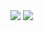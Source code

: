 <!--### Hi there 
-->
<div>
  <img src="https://media.giphy.com/media/PNWEY2TLI7x6tktvQe/giphy.gif">
  <img src="https://media.giphy.com/media/HqoGyd9OIi3uYBkd10/giphy.gif">
  </div>

<!--
**SpencerNicky/SpencerNicky** is a ✨ _special_ ✨ repository because its `README.md` (this file) appears on your GitHub profile.

Here are some ideas to get you started:

- 🔭 I’m currently working on ...
- 🌱 I’m currently learning ...
- 👯 I’m looking to collaborate on ...
- 🤔 I’m looking for help with ...
- 💬 Ask me about ...
- 📫 How to reach me: ...
- 😄 Pronouns: ...
- ⚡ Fun fact: ...
-->
